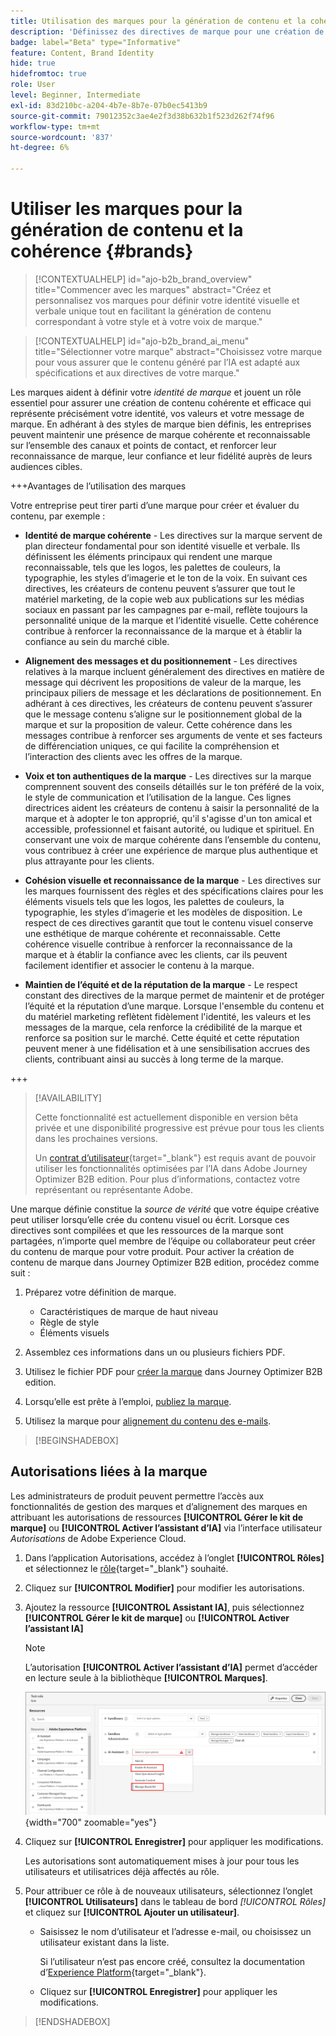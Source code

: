 ```yaml
---
title: Utilisation des marques pour la génération de contenu et la cohérence
description: 'Définissez des directives de marque pour une création de contenu cohérente : conservez l’identité visuelle, l’alignement des messages et une voix authentique dans Journey Optimizer B2B edition.'
badge: label="Beta" type="Informative"
feature: Content, Brand Identity
hide: true
hidefromtoc: true
role: User
level: Beginner, Intermediate
exl-id: 83d210bc-a204-4b7e-8b7e-07b0ec5413b9
source-git-commit: 79012352c3ae4e2f3d38b632b1f523d262f74f96
workflow-type: tm+mt
source-wordcount: '837'
ht-degree: 6%

---
```


# Utiliser les marques pour la génération de contenu et la cohérence {#brands}

>[!CONTEXTUALHELP]
>id="ajo-b2b_brand_overview"
>title="Commencer avec les marques"
>abstract="Créez et personnalisez vos marques pour définir votre identité visuelle et verbale unique tout en facilitant la génération de contenu correspondant à votre style et à votre voix de marque."

>[!CONTEXTUALHELP]
>id="ajo-b2b_brand_ai_menu"
>title="Sélectionner votre marque"
>abstract="Choisissez votre marque pour vous assurer que le contenu généré par l’IA est adapté aux spécifications et aux directives de votre marque."

Les marques aident à définir votre _identité de marque_ et jouent un rôle essentiel pour assurer une création de contenu cohérente et efficace qui représente précisément votre identité, vos valeurs et votre message de marque. En adhérant à des styles de marque bien définis, les entreprises peuvent maintenir une présence de marque cohérente et reconnaissable sur l’ensemble des canaux et points de contact, et renforcer leur reconnaissance de marque, leur confiance et leur fidélité auprès de leurs audiences cibles.

+++Avantages de l’utilisation des marques

Votre entreprise peut tirer parti d’une marque pour créer et évaluer du contenu, par exemple :

* **Identité de marque cohérente** - Les directives sur la marque servent de plan directeur fondamental pour son identité visuelle et verbale. Ils définissent les éléments principaux qui rendent une marque reconnaissable, tels que les logos, les palettes de couleurs, la typographie, les styles d’imagerie et le ton de la voix. En suivant ces directives, les créateurs de contenu peuvent s’assurer que tout le matériel marketing, de la copie web aux publications sur les médias sociaux en passant par les campagnes par e-mail, reflète toujours la personnalité unique de la marque et l’identité visuelle. Cette cohérence contribue à renforcer la reconnaissance de la marque et à établir la confiance au sein du marché cible.

* **Alignement des messages et du positionnement** - Les directives relatives à la marque incluent généralement des directives en matière de message qui décrivent les propositions de valeur de la marque, les principaux piliers de message et les déclarations de positionnement. En adhérant à ces directives, les créateurs de contenu peuvent s’assurer que le message contenu s’aligne sur le positionnement global de la marque et sur la proposition de valeur. Cette cohérence dans les messages contribue à renforcer ses arguments de vente et ses facteurs de différenciation uniques, ce qui facilite la compréhension et l’interaction des clients avec les offres de la marque.

* **Voix et ton authentiques de la marque** - Les directives sur la marque comprennent souvent des conseils détaillés sur le ton préféré de la voix, le style de communication et l’utilisation de la langue. Ces lignes directrices aident les créateurs de contenu à saisir la personnalité de la marque et à adopter le ton approprié, qu&#39;il s&#39;agisse d&#39;un ton amical et accessible, professionnel et faisant autorité, ou ludique et spirituel. En conservant une voix de marque cohérente dans l’ensemble du contenu, vous contribuez à créer une expérience de marque plus authentique et plus attrayante pour les clients.

* **Cohésion visuelle et reconnaissance de la marque** - Les directives sur les marques fournissent des règles et des spécifications claires pour les éléments visuels tels que les logos, les palettes de couleurs, la typographie, les styles d’imagerie et les modèles de disposition. Le respect de ces directives garantit que tout le contenu visuel conserve une esthétique de marque cohérente et reconnaissable. Cette cohérence visuelle contribue à renforcer la reconnaissance de la marque et à établir la confiance avec les clients, car ils peuvent facilement identifier et associer le contenu à la marque.

* **Maintien de l’équité et de la réputation de la marque** - Le respect constant des directives de la marque permet de maintenir et de protéger l’équité et la réputation d’une marque. Lorsque l&#39;ensemble du contenu et du matériel marketing reflètent fidèlement l&#39;identité, les valeurs et les messages de la marque, cela renforce la crédibilité de la marque et renforce sa position sur le marché. Cette équité et cette réputation peuvent mener à une fidélisation et à une sensibilisation accrues des clients, contribuant ainsi au succès à long terme de la marque.

+++

>[!AVAILABILITY]
>
>Cette fonctionnalité est actuellement disponible en version bêta privée et une disponibilité progressive est prévue pour tous les clients dans les prochaines versions.
>
>Un [contrat d’utilisateur](https://www.adobe.com/legal/licenses-terms/adobe-dx-gen-ai-user-guidelines.html){target="_blank"} est requis avant de pouvoir utiliser les fonctionnalités optimisées par l’IA dans Adobe Journey Optimizer B2B edition. Pour plus d’informations, contactez votre représentant ou représentante Adobe.

Une marque définie constitue la _source de vérité_ que votre équipe créative peut utiliser lorsqu’elle crée du contenu visuel ou écrit. Lorsque ces directives sont compilées et que les ressources de la marque sont partagées, n’importe quel membre de l’équipe ou collaborateur peut créer du contenu de marque pour votre produit. Pour activer la création de contenu de marque dans Journey Optimizer B2B edition, procédez comme suit :

1. Préparez votre définition de marque.

   * Caractéristiques de marque de haut niveau
   * Règle de style
   * Éléments visuels

1. Assemblez ces informations dans un ou plusieurs fichiers PDF.

1. Utilisez le fichier PDF pour [créer la marque](./brands-manage-create.md#create-and-define-a-brand) dans Journey Optimizer B2B edition.

1. Lorsqu’elle est prête à l’emploi, [publiez la marque](./brands-manage-create.md#publish-the-brand).

1. Utilisez la marque pour [alignement du contenu des e-mails](./brand-alignment.md).
<!-- 
1. Use the brand to generate content. -->

>[!BEGINSHADEBOX]

## Autorisations liées à la marque

Les administrateurs de produit peuvent permettre l’accès aux fonctionnalités de gestion des marques et d’alignement des marques en attribuant les autorisations de ressources **[!UICONTROL Gérer le kit de marque]** ou **[!UICONTROL Activer l’assistant d’IA]** via l’interface utilisateur _Autorisations_ de Adobe Experience Cloud.

1. Dans l’application Autorisations, accédez à l’onglet **[!UICONTROL Rôles]** et sélectionnez le [rôle](https://experienceleague.adobe.com/fr/docs/experience-platform/access-control/abac/permissions-ui/roles){target="_blank"} souhaité.

1. Cliquez sur **[!UICONTROL Modifier]** pour modifier les autorisations.

1. Ajoutez la ressource **[!UICONTROL Assistant IA]**, puis sélectionnez **[!UICONTROL Gérer le kit de marque]** ou **[!UICONTROL Activer l’assistant IA]**

   >[!NOTE]
   >
   >L’autorisation **[!UICONTROL Activer l’assistant d’IA]** permet d’accéder en lecture seule à la bibliothèque **[!UICONTROL Marques]**.

   ![Ajout de l’autorisation d’assistant AI pour l’accès aux marques](./assets/brands-aep-permissions.png){width="700" zoomable="yes"}

1. Cliquez sur **[!UICONTROL Enregistrer]** pour appliquer les modifications.

   Les autorisations sont automatiquement mises à jour pour tous les utilisateurs et utilisatrices déjà affectés au rôle.

1. Pour attribuer ce rôle à de nouveaux utilisateurs, sélectionnez l’onglet **[!UICONTROL Utilisateurs]** dans le tableau de bord _[!UICONTROL Rôles]_ et cliquez sur **[!UICONTROL Ajouter un utilisateur]**.

   * Saisissez le nom d’utilisateur et l’adresse e-mail, ou choisissez un utilisateur existant dans la liste.

     Si l’utilisateur n’est pas encore créé, consultez la documentation d’[Experience Platform](https://experienceleague.adobe.com/fr/docs/experience-platform/access-control/abac/permissions-ui/users){target="_blank"}.

   * Cliquez sur **[!UICONTROL Enregistrer]** pour appliquer les modifications.

>[!ENDSHADEBOX]
